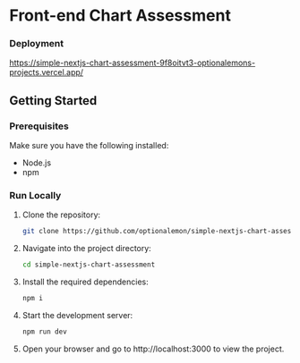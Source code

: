 # Front-end Chart Assessment
### Deployment

https://simple-nextjs-chart-assessment-9f8oitvt3-optionalemons-projects.vercel.app/

## Getting Started

### Prerequisites
Make sure you have the following installed:
- Node.js
- npm

### Run Locally

1. Clone the repository:
   ```bash
   git clone https://github.com/optionalemon/simple-nextjs-chart-assessment.git
   ```
2. Navigate into the project directory:
   ```bash
   cd simple-nextjs-chart-assessment
   ```
3. Install the required dependencies:
   ```bash
   npm i
   ```
4. Start the development server:
   ```bash
   npm run dev
   ```
5. Open your browser and go to <c>http://localhost:3000</c> to view the project.

